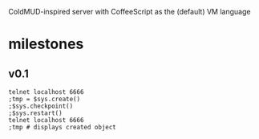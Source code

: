 ColdMUD-inspired server with CoffeeScript as the (default) VM language

# milestones

## v0.1

    telnet localhost 6666
    ;tmp = $sys.create()
    ;$sys.checkpoint()
    ;$sys.restart()
    telnet localhost 6666
    ;tmp # displays created object

